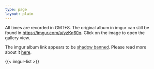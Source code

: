 ```yaml
---
type: page
layout: plain
---
```


All times are recorded in GMT+8. The original album in imgur can still be found in <https://imgur.com/a/yzKq60n>. Click on the image to open the gallery view.

<div class="alert alert-info">
    The imgur album link appears to be <a class="alert-link" href="https://en.wikipedia.org/wiki/Shadow_banning">shadow banned</a>.
    Please read more about it <a class="alert-link" href="../imgur-shadowban/">here</a>.
</div>

{{< imgur-list >}}
